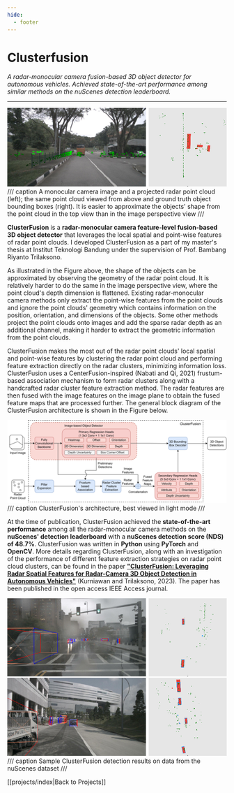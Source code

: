 ```yaml
---
hide:
  - footer
---
```


# Clusterfusion

*A radar-monocular camera fusion-based 3D object detector for autonomous vehicles. Achieved state-of-the-art performance among similar methods on the nuScenes detection leaderboard.*

---

![](../resources/projects/clusterfusion/background.png)
/// caption
A monocular camera image and a projected radar point cloud (left); the same point cloud viewed from above and ground truth object bounding boxes (right). It is easier to approximate the objects' shape from the point cloud in the top view than in the image perspective view
///

**ClusterFusion** is a **radar-monocular camera feature-level fusion-based 3D object detector** that leverages the local spatial and point-wise features of radar point clouds. I developed ClusterFusion as a part of my master's thesis at Institut Teknologi Bandung under the supervision of Prof. Bambang Riyanto Trilaksono.

As illustrated in the Figure above, the shape of the objects can be approximated by observing the geometry of the radar point cloud. It is relatively harder to do the same in the image perspective view, where the point cloud's depth dimension is flattened. Existing radar-monocular camera methods only extract the point-wise features from the point clouds and ignore the point clouds' geometry which contains information on the position, orientation, and dimensions of the objects. Some other methods project the point clouds onto images and add the sparse radar depth as an additional channel, making it harder to extract the geometric information from the point clouds.

ClusterFusion makes the most out of the radar point clouds' local spatial and point-wise features by clustering the radar point cloud and performing feature extraction directly on the radar clusters, minimizing information loss. ClusterFusion uses a CenterFusion-inspired (Nabati and Qi, 2021) frustum-based association mechanism to form radar clusters along with a handcrafted radar cluster feature extraction method. The radar features are then fused with the image features on the image plane to obtain the fused feature maps that are processed further. The general block diagram of the ClusterFusion architecture is shown in the Figure below.

![](../resources/projects/clusterfusion/clusterfusion_arch_access.svg)
/// caption
ClusterFusion's architecture, best viewed in light mode
///

At the time of publication, ClusterFusion achieved the **state-of-the-art performance** among all the radar-monocular camera methods on the **nuScenes' detection leaderboard** with a **nuScenes detection score (NDS) of 48.7%**. ClusterFusion was written in **Python** using **PyTorch** and **OpenCV**. More details regarding ClusterFusion, along with an investigation of the performance of different feature extraction strategies on radar point cloud clusters, can be found in the paper [**"ClusterFusion: Leveraging Radar Spatial Features for Radar-Camera 3D Object Detection in Autonomous Vehicles"**](https://doi.org/10.1109/ACCESS.2023.3328953) (Kurniawan and Trilaksono, 2023). The paper has been published in the open access IEEE Access journal.

![](../resources/projects/clusterfusion/rain.png)
![](../resources/projects/clusterfusion/ideal.png)
/// caption
Sample ClusterFusion detection results on data from the nuScenes dataset
///

[[projects/index|Back to Projects]]